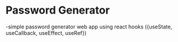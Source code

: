 # Password Generator
-simple password generator web app using react hooks ({useState, useCallback, useEffect, useRef})
